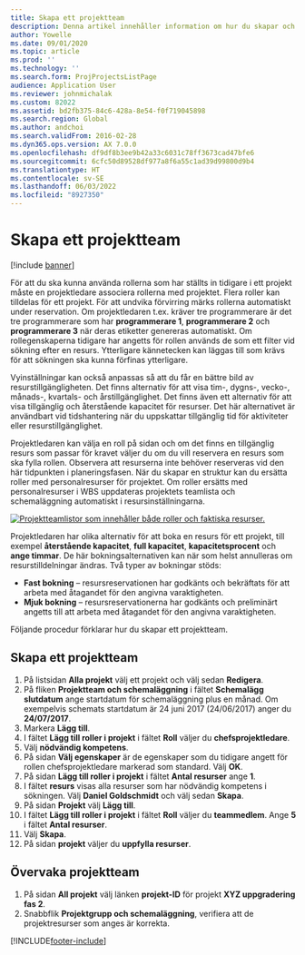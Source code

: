```yaml
---
title: Skapa ett projektteam
description: Denna artikel innehåller information om hur du skapar och hanterar projektteam.
author: Yowelle
ms.date: 09/01/2020
ms.topic: article
ms.prod: ''
ms.technology: ''
ms.search.form: ProjProjectsListPage
audience: Application User
ms.reviewer: johnmichalak
ms.custom: 82022
ms.assetid: bd2fb375-84c6-428a-8e54-f0f719045898
ms.search.region: Global
ms.author: andchoi
ms.search.validFrom: 2016-02-28
ms.dyn365.ops.version: AX 7.0.0
ms.openlocfilehash: df9df8b3ee9b42a33c6031c78ff3673cad47bfe6
ms.sourcegitcommit: 6cfc50d89528df977a8f6a55c1ad39d99800d9b4
ms.translationtype: HT
ms.contentlocale: sv-SE
ms.lasthandoff: 06/03/2022
ms.locfileid: "8927350"
---
```

# <a name="create-a-project-team"></a>Skapa ett projektteam

[!include [banner](../includes/banner.md)]

För att du ska kunna använda rollerna som har ställts in tidigare i ett projekt måste en projektledare associera rollerna med projektet. Flera roller kan tilldelas för ett projekt. För att undvika förvirring märks rollerna automatiskt under reservation. Om projektledaren t.ex. kräver tre programmerare är det tre programmerare som har **programmerare 1**, **programmerare 2** och **programmerare 3** när deras etiketter genereras automatiskt. Om rollegenskaperna tidigare har angetts för rollen används de som ett filter vid sökning efter en resurs. Ytterligare kännetecken kan läggas till som krävs för att sökningen ska kunna förfinas ytterligare.

Vyinställningar kan också anpassas så att du får en bättre bild av resurstillgängligheten. Det finns alternativ för att visa tim-, dygns-, vecko-, månads-, kvartals- och årstillgänglighet. Det finns även ett alternativ för att visa tillgänglig och återstående kapacitet för resurser. Det här alternativet är användbart vid tidshantering när du uppskattar tillgänglig tid för aktiviteter eller resurstillgänglighet.

Projektledaren kan välja en roll på sidan och om det finns en tillgänglig resurs som passar för kravet väljer du om du vill reservera en resurs som ska fylla rollen. Observera att resurserna inte behöver reserveras vid den här tidpunkten i planeringsfasen. När du skapar en struktur kan du ersätta roller med personalresurser för projektet. Om roller ersätts med personalresurser i WBS uppdateras projektets teamlista och schemaläggning automatiskt i resursinställningarna.

[![Projektteamlistor som innehåller både roller och faktiska resurser.](./media/projectresourcing03-1024x368.jpg)](./media/projectresourcing03.jpg) 

Projektledaren har olika alternativ för att boka en resurs för ett projekt, till exempel **återstående kapacitet**, **full kapacitet**, **kapacitetsprocent** och **ange timmar**. De här bokningsalternativen kan när som helst annulleras om resurstilldelningar ändras. Två typer av bokningar stöds:

- **Fast bokning** – resursreservationen har godkänts och bekräftats för att arbeta med åtagandet för den angivna varaktigheten.
- **Mjuk bokning** – resursreservationerna har godkänts och preliminärt angetts till att arbeta med åtagandet för den angivna varaktigheten.

Följande procedur förklarar hur du skapar ett projektteam.

## <a name="create-a-project-team"></a>Skapa ett projektteam

1. På listsidan **Alla projekt** välj ett projekt och välj sedan **Redigera**.
2. På fliken **Projektteam och schemaläggning** i fältet **Schemalägg slutdatum** ange startdatum för schemaläggning plus en månad. Om exempelvis schemats startdatum är 24 juni 2017 (24/06/2017) anger du **24/07/2017**.
3. Markera **Lägg till**.
4. I fältet **Lägg till roller i projekt** i fältet **Roll** väljer du **chefsprojektledare**.
5. Välj **nödvändig kompetens**.
6. På sidan **Välj egenskaper** är de egenskaper som du tidigare angett för rollen chefsprojektledare markerad som standard. Välj **OK**.
7. På sidan **Lägg till roller i projekt** i fältet **Antal resurser** ange **1**.
8. I fältet **resurs** visas alla resurser som har nödvändig kompetens i sökningen. Välj **Daniel Goldschmidt** och välj sedan **Skapa**.
9. På sidan **Projekt** välj **Lägg till**.
10. I fältet **Lägg till roller i projekt** i fältet **Roll** väljer du **teammedlem**. Ange **5** i fältet **Antal resurser**.
11. Välj **Skapa**.
12. På sidan **projekt** väljer du **uppfylla resurser**.

## <a name="monitor-project-teams"></a>Övervaka projektteam
1. På sidan **All projekt** välj länken **projekt-ID** för projekt **XYZ uppgradering fas 2**.
2. Snabbflik **Projektgrupp och schemaläggning**, verifiera att de projektresurser som anges är korrekta.


[!INCLUDE[footer-include](../includes/footer-banner.md)]